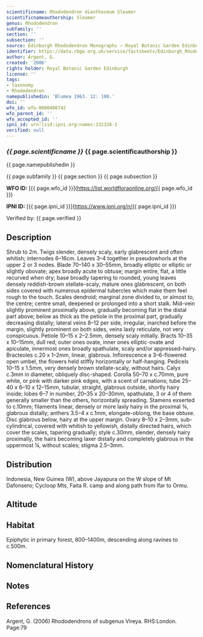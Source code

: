```yaml
---
scientificname: Rhododendron dianthosmum Sleumer
scientificnameauthorship: Sleumer
genus: Rhododendron
subfamily: ''
section: ''
subsection: ''
source: Edinburgh Rhododendron Monographs – Royal Botanic Garden Edinburgh
identifier: https://data.rbge.org.uk/service/factsheets/Edinburgh_Rhododendron_Monographs.xhtml
author: Argent, G.
created: '2006'
rights holder: Royal Botanic Garden Edinburgh
license: ''
tags:
- taxonomy
- Rhododendron
namepublishedin: 'Blumea 1963. 12: 100.'
doi: ''
wfo_id: wfo-0000400742
wfo_parent_id: ''
wfo_accepted_id: ''
ipni_id: urn:lsid:ipni.org:names:332328-1
verified: null
---
```

### _{{ page.scientificname }}_ {{ page.scientificauthorship }}
 {{ page.namepublishedin }}

{{ page.subfamily }} {{ page.section }} {{ page.subsection }}

**WFO ID:** [{{ page.wfo_id }}](https://list.worldfloraonline.org/{{ page.wfo_id }})

**IPNI ID:** [{{ page.ipni_id }}](https://www.ipni.org/n/{{ page.ipni_id }})

Verified by: {{ page.verified }}



## Description
Shrub to 2m. Twigs slender, densely scaly, early glabrescent and often whitish; internodes 6–16cm. Leaves 3–4 together in pseudowhorls at the upper 2 or 3 nodes. Blade 70–140 x 30–55mm, broadly elliptic or elliptic or slightly obovate; apex broadly acute to obtuse; margin entire, flat, a little recurved when dry; base broadly tapering to rounded, young leaves densely reddish-brown stellate-scaly, mature ones glabrescent, on both sides covered with numerous epidermal tubercles which make them feel rough to the touch. Scales dendroid; marginal zone divided to, or almost to, the centre; centre small, deepened or prolonged into a short stalk. Mid-vein slightly prominent proximally above, gradually becoming flat in the distal part above; below as thick as the petiole in the proximal part, gradually decreasing distally; lateral veins 8–12 per side, irregular, inarched before the margin, slightly prominent on both sides, veins laxly reticulate, not very conspicuous. Petiole 10–15 x 2–2.5mm, densely scaly initially. Bracts 10–35 x 10–15mm, dull red; outer ones ovate, inner ones elliptic-ovate and apiculate, innermost ones broadly spathulate, scaly and/or appressed-hairy. Bract­eoles c.20 x 1–2mm, linear, glabrous. Inflorescence a 3–6-flowered open umbel, the flowers held stiffly horizontally or half-hanging. Pedicels 10–15 x 1.5mm, very densely brown stellate-scaly, without hairs. Calyx c.3mm in diameter, obliquely disc-shaped. Corolla 50–70 x c.70mm, pure white, or pink with darker pink edges, with a scent of carnations; tube 25–40 x 6–10 x 12–15mm, tubular, straight, glabrous outside, shortly hairy inside; lobes 6–7 in number, 20–35 x 20–30mm, spathulate, 3 or 4 of them generally smaller than the others, horizontally spreading. Stamens exserted to c.10mm; filaments linear, densely or more laxly hairy in the proximal ¾, glabrous distally; anthers 3.5–4 x c.1mm, elongate-oblong, the base obtuse. Disc glabrous below, hairy at the upper margin. Ovary 8–10 x 2–3mm, sub-cylindrical, covered with whitish to yellowish, distally directed hairs, which cover the scales, tapering gradually; style c.30mm, slender, densely hairy proximally, the hairs becoming laxer distally and completely glabrous in the uppermost ¼, without scales; stigma 2.5–3mm.

## Distribution
Indonesia, New Guinea (W), above Jayapura on the W slope of Mt Dafonsero; Cycloop Mts, Faita R. camp and along path from Ifar to Ormu.

## Altitude


## Habitat
Epiphytic in primary forest, 800–1400m, descending along ravines to c.500m.

## Nomenclatural History

                       
## Notes


## References

Argent, G. (2006) Rhododendrons of subgenus Vireya. RHS:London. Page:79
